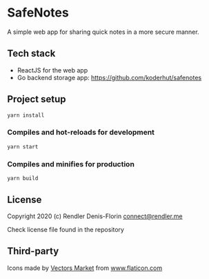 # SafeNotes

A simple web app for sharing quick notes in a more secure manner.

## Tech stack
- ReactJS for the web app
- Go backend storage app: https://github.com/koderhut/safenotes

## Project setup
```
yarn install
```

### Compiles and hot-reloads for development
```
yarn start
```

### Compiles and minifies for production
```
yarn build
```

## License
Copyright 2020 (c) Rendler Denis-Florin <connect@rendler.me>

Check license file found in the repository
## Third-party

Icons made by <a href="https://www.flaticon.com/authors/vectors-market" title="Vectors Market">Vectors Market</a> from <a href="https://www.flaticon.com/" title="Flaticon"> www.flaticon.com</a>
